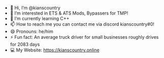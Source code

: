 - 👋 Hi, I’m @kianscountry
- 👀 I’m interested in ETS & ATS Mods, Bypassers for TMP!
- 🌱 I’m currently learning C++
- 📫 How to reach me you can contact me via discord kianscountry#0!
- 😄 Pronouns: he/him
- ⚡ Fun fact: An average truck driver for small businesses roughly drives for 2083 days
- 💻 My Website: https://kianscountry.online

